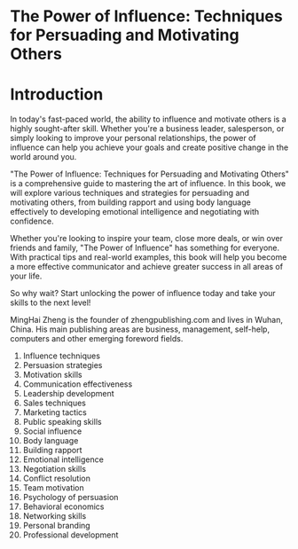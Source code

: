 # The Power of Influence: Techniques for Persuading and Motivating Others

# Introduction

In today's fast-paced world, the ability to influence and motivate others is a highly sought-after skill. Whether you're a business leader, salesperson, or simply looking to improve your personal relationships, the power of influence can help you achieve your goals and create positive change in the world around you.

"The Power of Influence: Techniques for Persuading and Motivating Others" is a comprehensive guide to mastering the art of influence. In this book, we will explore various techniques and strategies for persuading and motivating others, from building rapport and using body language effectively to developing emotional intelligence and negotiating with confidence.

Whether you're looking to inspire your team, close more deals, or win over friends and family, "The Power of Influence" has something for everyone. With practical tips and real-world examples, this book will help you become a more effective communicator and achieve greater success in all areas of your life.

So why wait? Start unlocking the power of influence today and take your skills to the next level!

MingHai Zheng is the founder of zhengpublishing.com and lives in Wuhan, China. His main publishing areas are business, management, self-help, computers and other emerging foreword fields.


1. Influence techniques
2. Persuasion strategies
3. Motivation skills
4. Communication effectiveness
5. Leadership development
6. Sales techniques
7. Marketing tactics
8. Public speaking skills
9. Social influence
10. Body language
11. Building rapport
12. Emotional intelligence
13. Negotiation skills
14. Conflict resolution
15. Team motivation
16. Psychology of persuasion
17. Behavioral economics
18. Networking skills
19. Personal branding
20. Professional development

